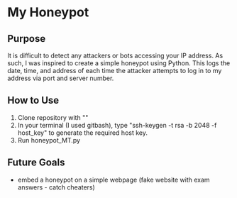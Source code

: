 # My Honeypot

## Purpose
It is difficult to detect any attackers or bots accessing your IP address. As such, I was inspired to create a simple honeypot using Python. This logs the date, time, and address of each time the attacker attempts to log in to my address via port and server number.

## How to Use

1) Clone repository with ""
2) In your terminal (I used gitbash), type "ssh-keygen -t rsa -b 2048 -f host_key" to generate the required host key.
3) Run honeypot_MT.py

## Future Goals

* embed a honeypot on a simple webpage (fake website with exam answers - catch cheaters)
